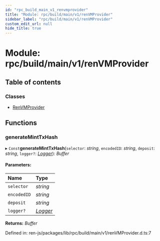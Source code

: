 ```yaml
---
id: "rpc_build_main_v1_renvmprovider"
title: "Module: rpc/build/main/v1/renVMProvider"
sidebar_label: "rpc/build/main/v1/renVMProvider"
custom_edit_url: null
hide_title: true
---
```


# Module: rpc/build/main/v1/renVMProvider

## Table of contents

### Classes

- [RenVMProvider](../classes/rpc_build_main_v1_renvmprovider.renvmprovider.md)

## Functions

### generateMintTxHash

▸ `Const`**generateMintTxHash**(`selector`: *string*, `encodedID`: *string*, `deposit`: *string*, `logger?`: [*Logger*](../interfaces/interfaces_build_main_logger.logger.md)): *Buffer*

#### Parameters:

Name | Type |
:------ | :------ |
`selector` | *string* |
`encodedID` | *string* |
`deposit` | *string* |
`logger?` | [*Logger*](../interfaces/interfaces_build_main_logger.logger.md) |

**Returns:** *Buffer*

Defined in: ren-js/packages/lib/rpc/build/main/v1/renVMProvider.d.ts:7
